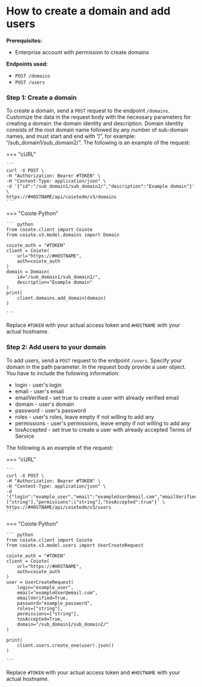 # How to create a domain and add users

**Prerequisites:** 

- Enterprise account with permission to create domains

**Endpoints used:**

- `POST /domains`
- `POST /users`




### Step 1: Create a domain

To create a domain, send a `POST` request to the endpoint `/domains`. Customize the data in the request body with the necessary parameters for creating a domain: the domain identity and description. Domain identity consists of the root domain name followed by any number of sub-domain names, and must start and end with ”/”, for example: “/sub_domain1/sub_domain2/”. The following is an example of the request:

=== "cURL"

    ```
    curl -X POST \
    -H "Authorization: Bearer #TOKEN" \
    -H "Content-Type: application/json" \
    -d '{"id":"/sub_domain1/sub_domain2/","description":"Example domain"}' \
    https://#HOSTNAME/api/coiotedm/v3/domains
    ```

=== "Coiote Python"

    ``` python
    from coiote.client import Coiote
    from coiote.v3.model.domains import Domain

    coiote_auth = "#TOKEN"
    client = Coiote(
        url="https://#HOSTNAME",
        auth=coiote_auth
    )
    domain = Domain(
        id="/sub_domain1/sub_domain2/",
        description="Example domain"
    )
    print(
        client.domains.add_domain(domain)
    )

    ```

Replace `#TOKEN` with your actual access token and `#HOSTNAME` with your actual hostname.

### Step 2: Add users to your domain

To add users, send a `POST` request to the endpoint `/users`. Specify your domain in the path parameter. In the request body provide a user object. You have to include the following information:

- login - user's login
- email - user's email
- emailVerified - set true to create a user with already verified email
- domain - user's domain
- password - user's password
- roles - user's roles, leave empty if not willing to add any
- permissions - user's permissions, leave empty if not willing to add any
- tosAccepted - set true to create a user with already accepted Terms of Service

The following is an example of the request:

=== "cURL"

    ```
    curl -X POST \
    -H "Authorization: Bearer #TOKEN" \
    -H "Content-Type: application/json" \
    -d '{"login":"example_user","email":"exampleUser@email.com","emailVerified":true,"domain":"/sub_domain1/sub_domain2/","password":"example_password","roles":["string"],"permissions":["string"],"tosAccepted":true"}' \
    https://#HOSTNAME/api/coiotedm/v3/users
    ```

=== "Coiote Python"

    ``` python
    from coiote.client import Coiote
    from coiote.v3.model.users import UserCreateRequest

    coiote_auth = "#TOKEN"
    client = Coiote(
        url="https://#HOSTNAME",
        auth=coiote_auth
    )
    user = UserCreateRequest(
        login="example_user",
        email="exampleUser@email.com",
        emailVerified=True,
        password="example_password",
        roles=["string"],
        permissions=["string"],
        tosAccepted=True,
        domain="/sub_domain1/sub_domain2/"
    )

    print(
        client.users.create_one(user).json()
    )

    ```

Replace `#TOKEN` with your actual access token and `#HOSTNAME` with your actual hostname.